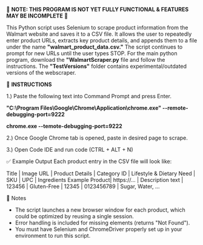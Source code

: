 🚧 **NOTE: THIS PROGRAM IS NOT YET FULLY FUNCTIONAL & FEATURES MAY BE INCOMPLETE** 🚧

This Python script uses Selenium to scrape product information from the Walmart website and saves it to a CSV file. It allows the user to repeatedly enter product URLs, extracts key product details, and appends them to a file under the name **"walmart_product_data.csv."** The script continues to prompt for new URLs until the user types STOP. For the main python program, download the **"WalmartScraper.py** file and follow the instructions. The **"TestVersions"** folder contains experimental/outdated versions of the webscraper. 

🔧 **INSTRUCTIONS**

1.) Paste the following text into Command Prompt and press Enter.

**"C:\Program Files\Google\Chrome\Application\chrome.exe" --remote-debugging-port=9222**

**chrome.exe --temote-debugging-port=9222**

2.) Once Google Chrome tab is opened, paste in desired page to scrape.

3.) Open Code IDE and run code (CTRL + ALT + N)

✅ Example Output
Each product entry in the CSV file will look like:

Title	         | Image URL	  | Product Details	 | Category ID | Lifestyle & Dietary Need	 | SKU	 | UPC	      | Ingredients
Example Product| https://...	| Description text | 123456	     | Gluten-Free	             | 12345 | 0123456789	| Sugar, Water, ...

🚨 Notes
- The script launches a new browser window for each product, which could be optimized by reusing a single session.
- Error handling is included for missing elements (returns "Not Found").
- You must have Selenium and ChromeDriver properly set up in your environment to run this script.
